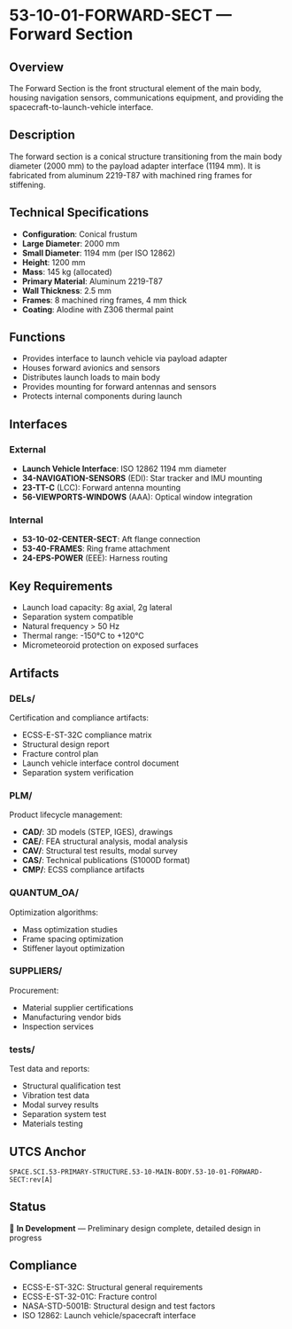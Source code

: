 # 53-10-01-FORWARD-SECT — Forward Section

## Overview

The Forward Section is the front structural element of the main body, housing navigation sensors, communications equipment, and providing the spacecraft-to-launch-vehicle interface.

## Description

The forward section is a conical structure transitioning from the main body diameter (2000 mm) to the payload adapter interface (1194 mm). It is fabricated from aluminum 2219-T87 with machined ring frames for stiffening.

## Technical Specifications

- **Configuration**: Conical frustum
- **Large Diameter**: 2000 mm
- **Small Diameter**: 1194 mm (per ISO 12862)
- **Height**: 1200 mm
- **Mass**: 145 kg (allocated)
- **Primary Material**: Aluminum 2219-T87
- **Wall Thickness**: 2.5 mm
- **Frames**: 8 machined ring frames, 4 mm thick
- **Coating**: Alodine with Z306 thermal paint

## Functions

- Provides interface to launch vehicle via payload adapter
- Houses forward avionics and sensors
- Distributes launch loads to main body
- Provides mounting for forward antennas and sensors
- Protects internal components during launch

## Interfaces

### External
- **Launch Vehicle Interface**: ISO 12862 1194 mm diameter
- **34-NAVIGATION-SENSORS** (EDI): Star tracker and IMU mounting
- **23-TT-C** (LCC): Forward antenna mounting
- **56-VIEWPORTS-WINDOWS** (AAA): Optical window integration

### Internal
- **53-10-02-CENTER-SECT**: Aft flange connection
- **53-40-FRAMES**: Ring frame attachment
- **24-EPS-POWER** (EEE): Harness routing

## Key Requirements

- Launch load capacity: 8g axial, 2g lateral
- Separation system compatible
- Natural frequency > 50 Hz
- Thermal range: -150°C to +120°C
- Micrometeoroid protection on exposed surfaces

## Artifacts

### DELs/
Certification and compliance artifacts:
- ECSS-E-ST-32C compliance matrix
- Structural design report
- Fracture control plan
- Launch vehicle interface control document
- Separation system verification

### PLM/
Product lifecycle management:
- **CAD/**: 3D models (STEP, IGES), drawings
- **CAE/**: FEA structural analysis, modal analysis
- **CAV/**: Structural test results, modal survey
- **CAS/**: Technical publications (S1000D format)
- **CMP/**: ECSS compliance artifacts

### QUANTUM_OA/
Optimization algorithms:
- Mass optimization studies
- Frame spacing optimization
- Stiffener layout optimization

### SUPPLIERS/
Procurement:
- Material supplier certifications
- Manufacturing vendor bids
- Inspection services

### tests/
Test data and reports:
- Structural qualification test
- Vibration test data
- Modal survey results
- Separation system test
- Materials testing

## UTCS Anchor

```
SPACE.SCI.53-PRIMARY-STRUCTURE.53-10-MAIN-BODY.53-10-01-FORWARD-SECT:rev[A]
```

## Status

🚧 **In Development** — Preliminary design complete, detailed design in progress

## Compliance

- ECSS-E-ST-32C: Structural general requirements
- ECSS-E-ST-32-01C: Fracture control
- NASA-STD-5001B: Structural design and test factors
- ISO 12862: Launch vehicle/spacecraft interface
